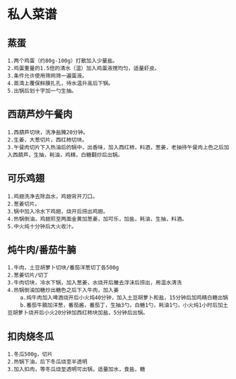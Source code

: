 # 私人菜谱
## 蒸蛋
    1.两个鸡蛋（约80g-100g）打散加入少量盐。
    2.鸡蛋重量的1.5倍的清水（温）加入鸡蛋液搅均匀，适量虾皮。
    3.条件允许使用筛网筛一遍蛋液。
    4.蒸湾上覆保鲜膜扎孔，待水温升高后下锅。
    5.出锅后划十字加一勺生抽。


## 西葫芦炒午餐肉
    1.西葫芦切块，洗净盐腌20分钟。
    2.生姜，大葱切片，西红柿切块。
    3.午餐肉切片下入热油后的锅中，出香味，加入西红柿，料酒，葱姜，老抽待午餐肉上色之后加入西葫芦，生抽，耗油，鸡精，白糖翻炒后出锅。

## 可乐鸡翅
    1.鸡翅洗净去除血水，鸡翅背开刀口。
    2.葱姜切片。
    3.锅中加入冷水下鸡翅，烧开后捞出鸡翅。
    4.热锅倒油，鸡翅煎至两面金黄加葱姜，加可乐，加盐，耗油，生抽，料酒。
    5.中火炖十分钟后大火收汁。

## 炖牛肉/番茄牛腩
    1.牛肉，土豆胡萝卜切块/番茄洋葱切丁各500g
    2.葱姜切片/切丁
    3.牛肉切块，冷水下锅，加入葱姜，水烧开后撇去浮沫后捞出，用温水清洗
    4.热锅倒油加糖炒出糖色之后下入牛肉，加入姜
        a.炖牛肉加入啤酒烧开后小火炖40分钟，加入土豆胡萝卜和盐，15分钟后加鸡精白糖出锅
        b.番茄牛腩加洋葱，番茄酱，番茄丁，生抽3勺，白糖1勺，耗油1勺，小火炖1小时后加土豆胡萝卜烧开后小火20分钟加西红柿块加盐，5分钟后出锅。

## 扣肉烧冬瓜
    1.冬瓜500g，切片
    2.热锅下油，后下冬瓜烧至半透明
    3.加入扣肉，等冬瓜烧至透明可出锅，适量加水，食盐，糖


